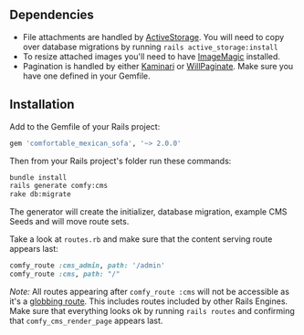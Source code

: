 ## Dependencies

* File attachments are handled by [ActiveStorage](https://github.com/rails/rails/tree/master/activestorage). You will need to copy over database migrations by running
  `rails active_storage:install`
* To resize attached images you'll need to have [ImageMagic](http://www.imagemagick.org/script/download.php) installed.
* Pagination is handled by either [Kaminari](https://github.com/kaminari/kaminari) or [WillPaginate](https://github.com/mislav/will_paginate). Make sure you have one
  defined in your Gemfile.

## Installation

Add to the Gemfile of your Rails project:

```ruby
gem 'comfortable_mexican_sofa', '~> 2.0.0'
```

Then from your Rails project's folder run these commands:

```bash
bundle install
rails generate comfy:cms
rake db:migrate
```

The generator will create the initializer, database migration, example CMS Seeds and will move route sets.

Take a look at `routes.rb` and make sure that the content serving route appears last:

```ruby
comfy_route :cms_admin, path: '/admin'
comfy_route :cms, path: "/"
```

*Note:* All routes appearing after `comfy_route :cms` will not be accessible as it's a
[globbing route](http://guides.rubyonrails.org/routing.html#route-globbing-and-wildcard-segments). This includes routes included
by other Rails Engines. Make sure that everything looks ok by running `rails routes`
and confirming that `comfy_cms_render_page` appears last.
